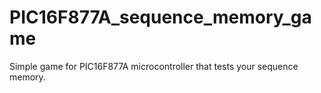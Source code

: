 # PIC16F877A_sequence_memory_game
Simple game for PIC16F877A microcontroller that tests your sequence memory.

